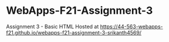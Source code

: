 # WebApps-F21-Assignment-3
Assignment 3 - Basic HTML
Hosted at https://44-563-webapps-f21.github.io/webapps-f21-assignment-3-srikanth4569/
